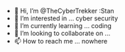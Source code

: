 - 👋 Hi, I’m @TheCyberTrekker :Stan
- 👀 I’m interested in ... cyber security
- 🌱 I’m currently learning ... coding
- 💞️ I’m looking to collaborate on ...
- 📫 How to reach me ... nowhere

<!---
TheCyberTrekker/TheCyberTrekker is a ✨ special ✨ repository because its `README.md` (this file) appears on your GitHub profile.
You can click the Preview link to take a look at your changes.
--->
